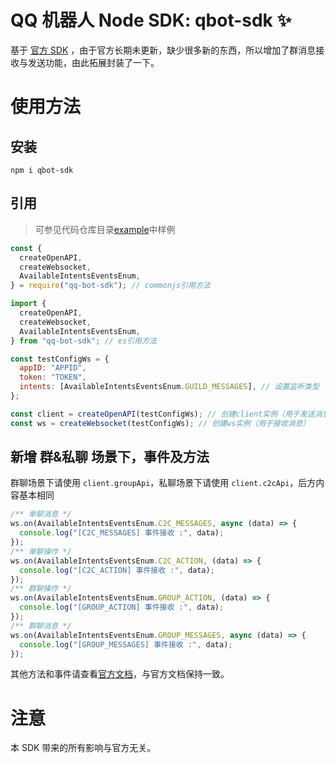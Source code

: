 # QQ 机器人 Node SDK: qbot-sdk ✨

基于 [官方 SDK](https://github.com/tencent-connect/bot-node-sdk) ，由于官方长期未更新，缺少很多新的东西，所以增加了群消息接收与发送功能，由此拓展封装了一下。

# 使用方法

## 安装

```shell
npm i qbot-sdk
```

## 引用

> 可参见代码仓库目录[example](/example)中样例

```js
const {
  createOpenAPI,
  createWebsocket,
  AvailableIntentsEventsEnum,
} = require("qq-bot-sdk"); // commonjs引用方法

import {
  createOpenAPI,
  createWebsocket,
  AvailableIntentsEventsEnum,
} from "qq-bot-sdk"; // es引用方法

const testConfigWs = {
  appID: "APPID",
  token: "TOKEN",
  intents: [AvailableIntentsEventsEnum.GUILD_MESSAGES], // 设置监听类型
};

const client = createOpenAPI(testConfigWs); // 创建client实例（用于发送消息）
const ws = createWebsocket(testConfigWs); // 创建ws实例（用于接收消息）
```

## 新增 群&私聊 场景下，事件及方法

群聊场景下请使用 `client.groupApi`，私聊场景下请使用 `client.c2cApi`，后方内容基本相同

```js
/** 单聊消息 */
ws.on(AvailableIntentsEventsEnum.C2C_MESSAGES, async (data) => {
  console.log("[C2C_MESSAGES] 事件接收 :", data);
});
/** 单聊操作 */
ws.on(AvailableIntentsEventsEnum.C2C_ACTION, (data) => {
  console.log("[C2C_ACTION] 事件接收 :", data);
});
/** 群聊操作 */
ws.on(AvailableIntentsEventsEnum.GROUP_ACTION, (data) => {
  console.log("[GROUP_ACTION] 事件接收 :", data);
});
/** 群聊消息 */
ws.on(AvailableIntentsEventsEnum.GROUP_MESSAGES, async (data) => {
  console.log("[GROUP_MESSAGES] 事件接收 :", data);
});
```

其他方法和事件请查看[官方文档](https://bot.q.qq.com/wiki/develop/nodesdk/)，与官方文档保持一致。

# 注意

本 SDK 带来的所有影响与官方无关。
